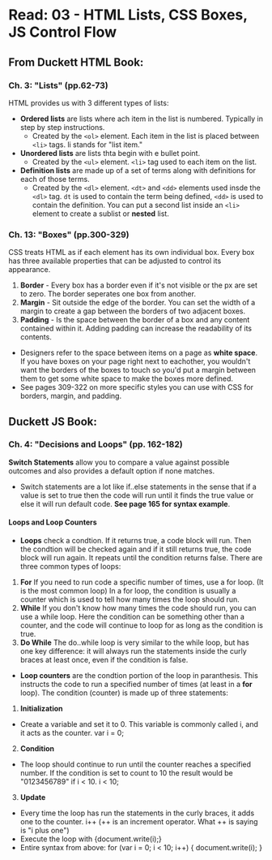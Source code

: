 # Read: 03 - HTML Lists, CSS Boxes, JS Control Flow

## From Duckett HTML Book:

### Ch. 3: "Lists" (pp.62-73)

HTML provides us with 3 different types of lists:
- **Ordered lists** are lists where ach item in the list is numbered. Typically in step by step instructions.
  - Created by the ```<ol>``` element. Each item in the list is placed between ```<li>``` tags. li stands for "list item."
- **Unordered lists** are lists thta begin with e bullet point.
  - Created by the ```<ul>``` element. ```<li>``` tag used to each item on the list.
- **Definition lists** are made up of a set of terms along with definitions for each of those terms.
  - Created by the ```<dl>``` element. ```<dt>``` and ```<dd>``` elements used insde the ```<dl>``` tag. ```dt``` is used to contain the term being defined, ```<dd>``` is used to contain the definition.
You can put a second list inside an ```<li>``` element to create a sublist or **nested** list.

### Ch. 13: "Boxes" (pp.300-329)

CSS treats HTML as if each element has its own individual box. Every box has three available properties that can be adjusted to control its appearance. 
  1. **Border** - Every box has a border even if it's not visible or the px are set to zero. The border seperates one box from another.
  1. **Margin** - Sit outside the edge of the border. You can set the width of a margin to create a gap between the borders of two adjacent boxes.
  1. **Padding** - Is the space between the border of a box and any content contained within it. Adding padding can increase the readability of its contents.
  - Designers refer to the space between items on a page as **white space**. If you have boxes on your page right next to eachother, you wouldn't want the borders of the boxes to touch so you'd put a margin between them to get some white space to make the boxes more defined. 
  - See pages 309-322 on more specific styles you can use with CSS for borders, margin, and padding. 

## Duckett JS Book:

### Ch. 4: "Decisions and Loops" (pp. 162-182)

**Switch Statements** allow you to compare a value against possible outcomes and also provides a default option if none matches.
- Switch statements are a lot like if..else statements in the sense that if a value is set to true then the code will run until it finds the true value or else it will run default code. **See page 165 for syntax example**.

#### Loops and Loop Counters

- **Loops** check a condtion. If it returns true, a code block will run. Then the condtion will be checked again and if it still returns true, the code block will run again. It repeats until the condition returns false. There are three common types of loops:
1. **For**
  If you need to run code a specific number of times, use a for loop. (It is the most common loop) In a for loop, the condition is usually a counter which is used to tell how many times the loop should run.
1. **While**
  If you don't know how many times the code should run, you can use a while loop. Here the condition can be something other than a counter, and the code will continue to loop for as long as the condition is true.
1. **Do While**
  The do..while loop is very similar to the while loop, but has one key difference: it will always run the statements inside the curly braces at least once, even if the condition is false. 
- **Loop counters** are the condtion portion of the loop in paranthesis. This instructs the code to run a specified number of times (at least in a **for** loop). The condition (counter) is made up of three statements:
1. **Initialization**
  - Create a variable and set it to 0. This variable is commonly called i, and it acts as the counter. 
  var i = 0;
2. **Condition**
  - The loop should continue to run until the counter reaches a specified number. If the condition is set to count to 10 the result would be "0123456789" if i < 10.
  i < 10;
3. **Update**
  - Every time the loop has run the statements in the curly braces, it adds one to the counter.
  i++ (++ is an increment operator. What ++ is saying is "i plus one")
- Execute the loop with {document.write(i);}
- Entire syntax from above:
for (var i = 0; i < 10; i++) {
  document.write(i);
}
      
  